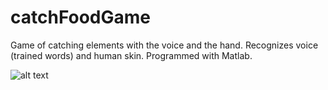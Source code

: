 # catchFoodGame
Game of catching elements with the voice and the hand. Recognizes voice (trained words) and human skin. Programmed with Matlab.

![alt text](https://raw.githubusercontent.com/jostey/catchFoodGame/img.png)
